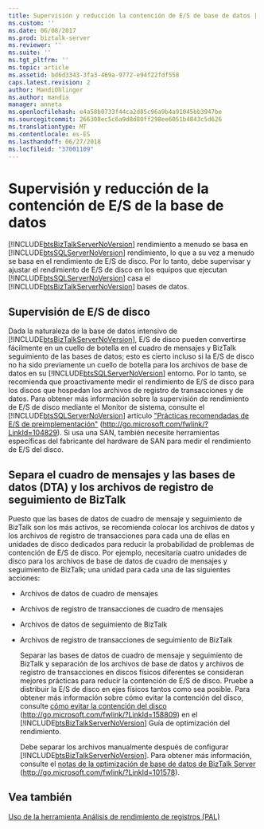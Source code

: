 ```yaml
---
title: Supervisión y reducción la contención de E/S de base de datos | Microsoft Docs
ms.custom: ''
ms.date: 06/08/2017
ms.prod: biztalk-server
ms.reviewer: ''
ms.suite: ''
ms.tgt_pltfrm: ''
ms.topic: article
ms.assetid: bd6d3343-3fa3-469a-9772-e94f22fdf558
caps.latest.revision: 2
author: MandiOhlinger
ms.author: mandia
manager: anneta
ms.openlocfilehash: e4a58b0733f44ca2d85c96a9b4a91045bb3947be
ms.sourcegitcommit: 266308ec5c6a9d8d80ff298ee6051b4843c5d626
ms.translationtype: MT
ms.contentlocale: es-ES
ms.lasthandoff: 06/27/2018
ms.locfileid: "37001109"
---
```

# <a name="monitoring-and-reducing-database-io-contention"></a>Supervisión y reducción de la contención de E/S de la base de datos
[!INCLUDE[btsBizTalkServerNoVersion](../includes/btsbiztalkservernoversion-md.md)] rendimiento a menudo se basa en [!INCLUDE[btsSQLServerNoVersion](../includes/btssqlservernoversion-md.md)] rendimiento, lo que a su vez a menudo se basa en el rendimiento de E/S de disco. Por lo tanto, debe supervisar y ajustar el rendimiento de E/S de disco en los equipos que ejecutan [!INCLUDE[btsSQLServerNoVersion](../includes/btssqlservernoversion-md.md)] casa el [!INCLUDE[btsBizTalkServerNoVersion](../includes/btsbiztalkservernoversion-md.md)] bases de datos.  
  
## <a name="monitoring-disk-io"></a>Supervisión de E/S de disco  
 Dada la naturaleza de la base de datos intensivo de [!INCLUDE[btsBizTalkServerNoVersion](../includes/btsbiztalkservernoversion-md.md)], E/S de disco pueden convertirse fácilmente en un cuello de botella en el cuadro de mensajes y BizTalk seguimiento de las bases de datos; esto es cierto incluso si la E/S de disco no ha sido previamente un cuello de botella para los archivos de base de datos en su [!INCLUDE[btsSQLServerNoVersion](../includes/btssqlservernoversion-md.md)] entorno. Por lo tanto, se recomienda que proactivamente medir el rendimiento de E/S de disco para los discos que hospedan los archivos de registro de transacciones y de datos. Para obtener más información sobre la supervisión de rendimiento de E/S de disco mediante el Monitor de sistema, consulte el [!INCLUDE[btsSQLServerNoVersion](../includes/btssqlservernoversion-md.md)] artículo ["Prácticas recomendadas de E/S de preimplementación"](http://go.microsoft.com/fwlink/?LinkId=104829) (<http://go.microsoft.com/fwlink/?LinkId=104829>). Si usa una SAN, también necesite herramientas específicas del fabricante del hardware de SAN para medir el rendimiento de E/S del disco.  
  
## <a name="separating-the-messagebox-and-biztalk-tracking-dta-databases-and-log-files"></a>Separa el cuadro de mensajes y las bases de datos (DTA) y los archivos de registro de seguimiento de BizTalk  
 Puesto que las bases de datos de cuadro de mensaje y seguimiento de BizTalk son los más activos, se recomienda colocar los archivos de datos y los archivos de registro de transacciones para cada una de ellas en unidades de disco dedicados para reducir la probabilidad de problemas de contención de E/S de disco. Por ejemplo, necesitaría cuatro unidades de disco para los archivos de base de datos de cuadro de mensajes y seguimiento de BizTalk; una unidad para cada una de las siguientes acciones:  
  
- Archivos de datos de cuadro de mensajes  
  
- Archivos de registro de transacciones de cuadro de mensajes  
  
- Archivos de datos de seguimiento de BizTalk  
  
- Archivos de registro de transacciones de seguimiento de BizTalk  
  
  Separar las bases de datos de cuadro de mensaje y seguimiento de BizTalk y separación de los archivos de base de datos y archivos de registro de transacciones en discos físicos diferentes se consideran mejores prácticas para reducir la contención de E/S de disco. Pruebe a distribuir la E/S de disco en ejes físicos tantos como sea posible. Para obtener más información sobre cómo evitar la contención del disco, consulte [cómo evitar la contención del disco](http://go.microsoft.com/fwlink/?LinkId=158809) (<http://go.microsoft.com/fwlink/?LinkId=158809>) en el [!INCLUDE[btsBizTalkServerNoVersion](../includes/btsbiztalkservernoversion-md.md)] Guía de optimización del rendimiento.  
  
  Debe separar los archivos manualmente después de configurar [!INCLUDE[btsBizTalkServerNoVersion](../includes/btsbiztalkservernoversion-md.md)]. Para obtener más información, consulte el [notas de la optimización de base de datos de BizTalk Server](http://go.microsoft.com/fwlink/?LinkId=101578) (<http://go.microsoft.com/fwlink/?LinkId=101578>).  
  
## <a name="see-also"></a>Vea también  
 [Uso de la herramienta Análisis de rendimiento de registros (PAL)](../technical-guides/using-the-performance-analysis-of-logs-pal-tool.md)